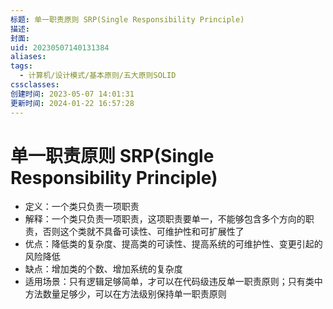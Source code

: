 ```yaml
---
标题: 单一职责原则 SRP(Single Responsibility Principle)
描述: 
封面: 
uid: 20230507140131384
aliases: 
tags:
  - 计算机/设计模式/基本原则/五大原则SOLID
cssclasses: 
创建时间: 2023-05-07 14:01:31
更新时间: 2024-01-22 16:57:28
---
```


# 单一职责原则 SRP(Single Responsibility Principle)

- 定义：一个类只负责一项职责
- 解释：一个类只负责一项职责，这项职责要单一，不能够包含多个方向的职责，否则这个类就不具备可读性、可维护性和可扩展性了
- 优点：降低类的复杂度、提高类的可读性、提高系统的可维护性、变更引起的风险降低
- 缺点：增加类的个数、增加系统的复杂度
- 适用场景：只有逻辑足够简单，才可以在代码级违反单一职责原则；只有类中方法数量足够少，可以在方法级别保持单一职责原则
